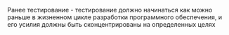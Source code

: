 Ранее тестирование - тестирование должно начинаться как можно раньше в жизненном цикле разработки программного обеспечения, и его усилия должны быть сконцентрированы на определенных целях